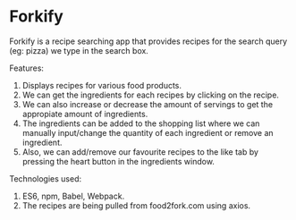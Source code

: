# Forkify

Forkify is a recipe searching app that provides recipes for the search query (eg: pizza) we type in the search box.

Features:

1) Displays recipes for various food products.
2) We can get the ingredients for each recipes by clicking on the recipe. 
3) We can also increase or decrease the amount of servings to get the appropiate amount of ingredients.
4) The ingredients can be added to the shopping list where we can manually input/change the quantity of each ingredient or remove an ingredient.
5) Also, we can add/remove our favourite recipes to the like tab by pressing the heart button in the ingredients window. 

Technologies used:

1) ES6, npm, Babel, Webpack.
2) The recipes are being pulled from food2fork.com using axios.
